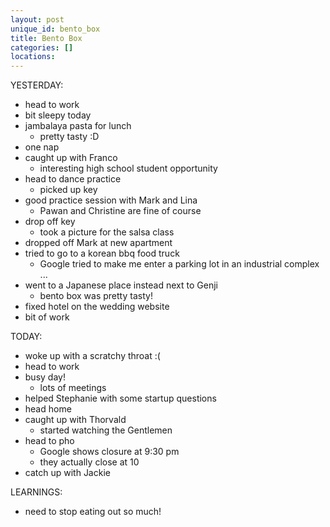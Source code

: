 ```yaml
---
layout: post
unique_id: bento_box
title: Bento Box
categories: []
locations: 
---
```


YESTERDAY:
* head to work
* bit sleepy today
* jambalaya pasta for lunch
  * pretty tasty :D
* one nap
* caught up with Franco
  * interesting high school student opportunity
* head to dance practice
  * picked up key
* good practice session with Mark and Lina
  * Pawan and Christine are fine of course
* drop off key
  * took a picture for the salsa class
* dropped off Mark at new apartment
* tried to go to a korean bbq food truck
  * Google tried to make me enter a parking lot in an industrial complex ...
* went to a Japanese place instead next to Genji
  * bento box was pretty tasty!
* fixed hotel on the wedding website
* bit of work

TODAY:
* woke up with a scratchy throat :(
* head to work
* busy day!
  * lots of meetings
* helped Stephanie with some startup questions
* head home
* caught up with Thorvald
  * started watching the Gentlemen
* head to pho
  * Google shows closure at 9:30 pm
  * they actually close at 10
* catch up with Jackie

LEARNINGS:
* need to stop eating out so much!
